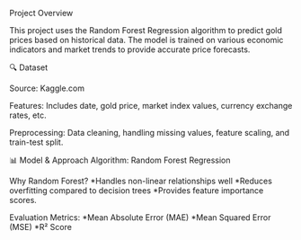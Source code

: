  Project Overview

 
This project uses the Random Forest Regression algorithm to predict gold prices based on historical data. The model is trained on various economic indicators and market trends to provide accurate price forecasts.

🔍 Dataset


Source: Kaggle.com

Features: Includes date, gold price, market index values, currency exchange rates, etc.

Preprocessing: Data cleaning, handling missing values, feature scaling, and train-test split.




📊 Model & Approach
Algorithm: Random Forest Regression


Why Random Forest?
*Handles non-linear relationships well
*Reduces overfitting compared to decision trees
*Provides feature importance scores.


Evaluation Metrics:
*Mean Absolute Error (MAE)
*Mean Squared Error (MSE)
*R² Score
